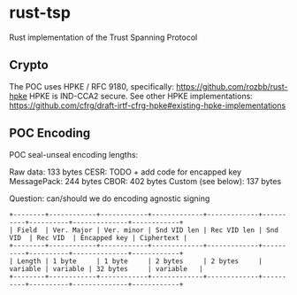 # rust-tsp
Rust implementation of the Trust Spanning Protocol 

## Crypto

The POC uses HPKE / RFC 9180, specifically: https://github.com/rozbb/rust-hpke
HPKE is IND-CCA2 secure.
See other HPKE implementations: https://github.com/cfrg/draft-irtf-cfrg-hpke#existing-hpke-implementations

## POC Encoding

POC seal-unseal encoding lengths:

Raw data: 133 bytes
CESR: TODO + add code for encapped key
MessagePack: 244 bytes
CBOR: 402 bytes
Custom (see below): 137 bytes

Question: can/should we do encoding agnostic signing

```
+--------+------------+------------+-------------+-------------+----------+----------+--------------+------------+
| Field  | Ver. Major | Ver. minor | Snd VID len | Rec VID len | Snd VID  | Rec VID  | Encapped key | Ciphertext |
+--------+------------+------------+-------------+-------------+----------+----------+--------------+------------+
| Length | 1 byte     | 1 byte     | 2 bytes     | 2 bytes     | variable | variable | 32 bytes     | variable   |
+--------+------------+------------+-------------+-------------+----------+----------+--------------+------------+
```
